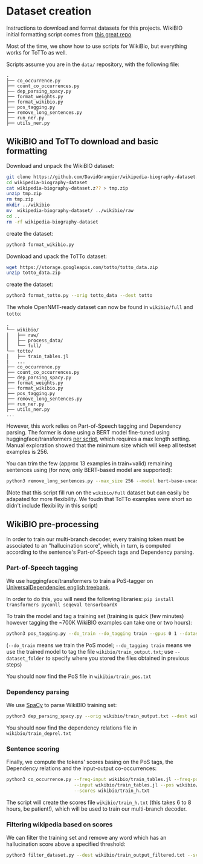 # Dataset creation

Instructions to download and format datasets for this projects.
WikiBIO initial formatting script comes from [this great repo](https://github.com/tyliupku/wiki2bio/blob/master/preprocess.py)

Most of the time, we show how to use scripts for WikiBio, but everything works for ToTTo as well.

Scripts assume you are in the `data/` repository, with the following file:

```
.
├── co_occurrence.py
├── count_co_occurrences.py
├── dep_parsing_spacy.py
├── format_weights.py
├── format_wikibio.py
├── pos_tagging.py
├── remove_long_sentences.py
├── run_ner.py
├── utils_ner.py        
```

## WikiBIO and ToTTo download and basic formatting

Download and unpack the WikiBIO dataset:

```bash
git clone https://github.com/DavidGrangier/wikipedia-biography-dataset.git
cd wikipedia-biography-dataset
cat wikipedia-biography-dataset.z?? > tmp.zip
unzip tmp.zip
rm tmp.zip
mkdir ../wikibio
mv  wikipedia-biography-dataset/ ../wikibio/raw
cd ..
rm -rf wikipedia-biography-dataset
```

create the dataset:

```bash
python3 format_wikibio.py
```

Download and upack the ToTTo dataset:
```bash
wget https://storage.googleapis.com/totto/totto_data.zip
unzip totto_data.zip
```

create the dataset:
```bash
python3 format_totto.py --orig totto_data --dest totto
```

The whole OpenNMT-ready dataset can now be found in `wikibio/full` and `totto`:
```
.
└── wikibio/
│   ├── raw/
│   ├── process_data/
│   └── full/
└── totto/
│   ├── train_tables.jl
|   ...
├── co_occurrence.py
├── count_co_occurrences.py
├── dep_parsing_spacy.py
├── format_weights.py
├── format_wikibio.py
├── pos_tagging.py
├── remove_long_sentences.py
├── run_ner.py
├── utils_ner.py
...
```

However, this work relies on Part-of-Speech tagging and Dependency parsing. The former is done using a BERT model
fine-tuned using huggingface/transformers [ner script](https://github.com/huggingface/transformers/tree/master/examples/ner),
which requires a max length setting. Manual exploration showed that the minimum size which will keep all testset
examples is 256.

You can trim the few (approx 13 examples in train+valid) remaining sentences using (for now, only BERT-based model are
supported):

```bash
python3 remove_long_sentences.py --max_size 256 --model bert-base-uncased
```

(Note that this script fill run on the `wikibio/full` dataset but can easily be adapated for more flexibility. We foudn that ToTTo examples were short so didn't include flexibility in this script)


## WikiBIO pre-processing
In order to train our multi-branch decoder, every training token must be associated to an "hallucination score", which,
in turn, is computed according to the sentence's Part-of-Speech tags and Dependency parsing. 

### Part-of-Speech tagging

We use huggingface/transformers to train a PoS-tagger on [UniversalDependencies english treebank](https://github.com/UniversalDependencies/UD_English-ParTUT).

In order to do this, you will need the following libraries: `pip install transformers pyconll seqeval tensorboardX`

To train the model and tag a training set (training is quick (few minutes) however tagging the ~700K
WikiBIO examples can take one or two hours):

```bash
python3 pos_tagging.py --do_train --do_tagging train --gpus 0 1 --dataset_folder wikibio
```

(`--do_train` means we train the PoS model; 
`--do_tagging train` means we use the trained model to tag the file `wikibio/train_output.txt`; 
use `--dataset_folder` to specify where you stored the files obtained in previous steps)

You should now find the PoS file in `wikibio/train_pos.txt`

### Dependency parsing

We use [SpaCy](http://www.spacy.org) to parse WikiBIO training set:

```bash
python3 dep_parsing_spacy.py --orig wikibio/train_output.txt --dest wikibio/train_deprel.txt --format sent
```

You should now find the dependency relations file in `wikibio/train_deprel.txt`

### Sentence scoring

Finally, we compute the tokens' scores basing on the PoS tags, the Dependency relations and the input-output
co-occurrences:

```bash
python3 co_occurrence.py --freq-input wikibio/train_tables.jl --freq-pos wikibio/train_pos.txt --frequencies wikibio/train_freq.pickle \
                         --input wikibio/train_tables.jl --pos wikibio/train_pos.txt --deprel wikibio/train_deprel.txt \
                         --scores wikibio/train_h.txt
```

The script will create the scores file `wikibio/train_h.txt` (this takes 6 to 8 hours, be patient!), which will be used
to train our multi-branch decoder.


### Filtering wikipedia based on scores

We can filter the training set and remove any word which has an hallucination score above a specified threshold:

```bash
python3 filter_dataset.py --dest wikibio/train_output_filtered.txt --scores wikibio/train_h.txt --refs wikibio/train_output.txt --threshold 0 --n_jobs -1
```
